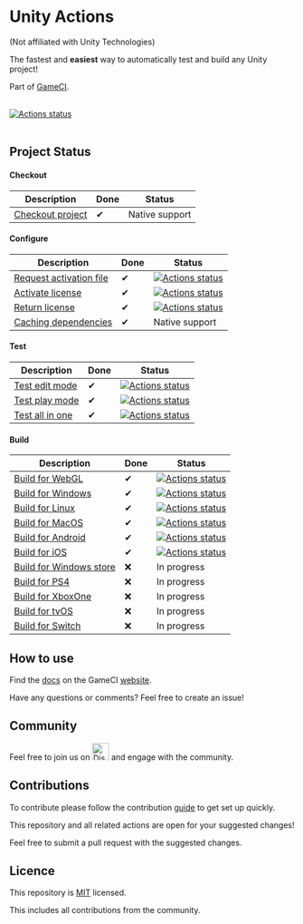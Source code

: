 # Unity Actions

(Not affiliated with Unity Technologies)

The fastest and **easiest** way to automatically test and build any Unity project!

Part of [GameCI](https://game.ci).
<br />
<br />

[![Actions status](https://github.com/game-ci/unity-actions/workflows/Actions%20%F0%9F%98%8E/badge.svg?event=push&branch=main)](https://github.com/game-ci/unity-actions/actions?query=branch%3Amain+event%3Apush+workflow%3A"Actions%20%F0%9F%98%8E")
<br />
<br />

## Project Status

#### Checkout

| Description             | Done | Status |
|-------------------------|------|--------|
| [Checkout project](https://github.com/actions/checkout) | ✔ | Native support |

#### Configure

| Description             | Done | Status |
|-------------------------|------|--------|
| [Request activation file](https://github.com/marketplace/actions/unity-request-activation-file) | ✔ | [![Actions status](https://github.com/game-ci/unity-request-activation-file/actions/workflows/main.yml/badge.svg)](https://github.com/game-ci/unity-request-activation-file) |
| [Activate license](https://github.com/marketplace/actions/unity-activate) | ✔ | [![Actions status](https://github.com/game-ci/unity-activate/actions/workflows/main.yml/badge.svg)](https://github.com/game-ci/unity-activate) |
| [Return license](https://github.com/marketplace/actions/unity-return-license) | ✔ | [![Actions status](https://github.com/game-ci/unity-return-license/workflows/Actions%20%F0%9F%98%8E/badge.svg?event=push&branch=main)](https://github.com/game-ci/unity-return-license) |
| [Caching dependencies](https://github.com/marketplace/actions/cache)  | ✔ | Native support |

#### Test

| Description             | Done | Status |
|-------------------------|------|--------|
| [Test edit mode](https://github.com/marketplace/actions/unity-test-runner) | ✔ | [![Actions status](https://github.com/game-ci/unity-test-runner/workflows/Actions%20%F0%9F%98%8E/badge.svg)](https://github.com/game-ci/unity-test-runner#edit-mode) |
| [Test play mode](https://github.com/marketplace/actions/unity-test-runner) | ✔ | [![Actions status](https://github.com/game-ci/unity-test-runner/workflows/Actions%20%F0%9F%98%8E/badge.svg)](https://github.com/game-ci/unity-test-runner#play-mode) |
| [Test all in one](https://github.com/marketplace/actions/unity-test-runner) | ✔ | [![Actions status](https://github.com/game-ci/unity-test-runner/workflows/Actions%20%F0%9F%98%8E/badge.svg)](https://github.com/game-ci/unity-test-runner#all-in-one-mode) |

#### Build

| Description             | Done | Status |
|-------------------------|------|--------|
| [Build for WebGL](https://github.com/marketplace/actions/unity-builder) | ✔ | [![Actions status](https://github.com/game-ci/unity-builder/workflows/Builds/badge.svg?event=push&branch=main)](https://github.com/game-ci/unity-builder#webgl) |
| [Build for Windows](https://github.com/marketplace/actions/unity-builder) | ✔ | [![Actions status](https://github.com/game-ci/unity-builder/workflows/Builds/badge.svg?event=push&branch=main)](https://github.com/game-ci/unity-builder#windows) |
| [Build for Linux](https://github.com/marketplace/actions/unity-builder) | ✔ | [![Actions status](https://github.com/game-ci/unity-builder/workflows/Builds/badge.svg?event=push&branch=main)](https://github.com/game-ci/unity-builder#linux) |
| [Build for MacOS](https://github.com/marketplace/actions/unity-builder) | ✔ | [![Actions status](https://github.com/game-ci/unity-builder/workflows/Builds/badge.svg?event=push&branch=main)](https://github.com/game-ci/unity-builder#macos) |
| [Build for Android](https://github.com/marketplace/actions/unity-builder) | ✔ | [![Actions status](https://github.com/game-ci/unity-builder/workflows/Builds/badge.svg?event=push&branch=main)](https://github.com/game-ci/unity-builder#android) |
| [Build for iOS](https://github.com/marketplace/actions/unity-builder) | ✔ | [![Actions status](https://github.com/game-ci/unity-builder/workflows/Builds/badge.svg?event=push&branch=main)](https://github.com/game-ci/unity-builder#ios) |
| [Build for Windows store](https://github.com/marketplace/actions/unity-builder) | ❌ | In progress |
| [Build for PS4](https://github.com/marketplace/actions/unity-builder) | ❌ | In progress |
| [Build for XboxOne](https://github.com/marketplace/actions/unity-builder) | ❌ | In progress |
| [Build for tvOS](https://github.com/marketplace/actions/unity-builder) | ❌ | In progress |
| [Build for Switch](https://github.com/marketplace/actions/unity-builder) | ❌ | In progress |

## How to use

Find the
[docs](https://game.ci/docs)
on the GameCI
[website](https://game.ci/).

Have any questions or comments? Feel free to create an issue!

## Community

Feel free to join us on
<a href="http://game.ci/discord"><img height="30" src="media/Discord-Logo.svg" alt="Discord" /></a>
and engage with the community.

## Contributions

To contribute please follow the contribution
[guide](./CONTRIBUTING.md)
to get set up quickly.

This repository and all related actions are open for your suggested changes!

Feel free to submit a pull request with the suggested changes.

## Licence

This repository is [MIT](./LICENSE) licensed.

This includes all contributions from the community.
